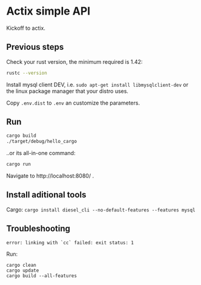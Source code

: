 # Actix simple API

Kickoff to actix.


## Previous steps

Check your rust version, the minimum required is 1.42:
```sh
rustc --version
```

Install mysql client DEV, i.e. `sudo apt-get install libmysqlclient-dev` or the linux package manager that your distro uses.

Copy `.env.dist` to `.env` an customize the parameters.

## Run

```sh
cargo build
./target/debug/hello_cargo
```

..or its all-in-one command:
```sh
cargo run
```

Navigate to http://localhost:8080/ .


## Install aditional tools

Cargo: `cargo install diesel_cli --no-default-features --features mysql`


## Troubleshooting

```
error: linking with `cc` failed: exit status: 1
```
Run:
```
cargo clean
cargo update
cargo build --all-features
```



